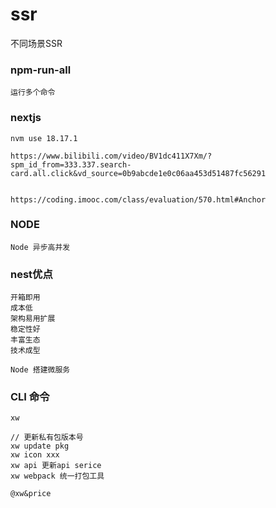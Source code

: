 # ssr
不同场景SSR


### npm-run-all
```text
运行多个命令
```

### nextjs
```
nvm use 18.17.1    

https://www.bilibili.com/video/BV1dc411X7Xm/?spm_id_from=333.337.search-card.all.click&vd_source=0b9abcde1e0c06aa453d51487fc56291


https://coding.imooc.com/class/evaluation/570.html#Anchor
```

### NODE
```
Node 异步高并发

```

### nest优点
```
开箱即用
成本低
架构易用扩展
稳定性好
丰富生态
技术成型

Node 搭建微服务
```


### CLI 命令
```
xw

// 更新私有包版本号
xw update pkg
xw icon xxx
xw api 更新api serice
xw webpack 统一打包工具

@xw&price
```